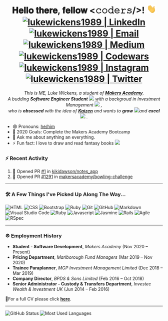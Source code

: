 <h1 align="center"> 𝐇𝐞𝐥𝐥𝐨 𝐭𝐡𝐞𝐫𝐞, 𝐟𝐞𝐥𝐥𝐨𝐰 <𝚌𝚘𝚍𝚎𝚛𝚜/>! <img src="https://raw.githubusercontent.com/ABSphreak/ABSphreak/master/gifs/Hi.gif" width="30px">
<br>
<a href="https://linkedin.com/in/lukewickens">
  <img align="center" alt="lukewickens1989 | LinkedIn" width="30px" src="https://github.com/TheDudeThatCode/TheDudeThatCode/blob/master/Assets/Linkedin.svg" />
</a>
<a href="mailto:lukewickens1989@gmail.com">
  <img align="center" alt="lukewickens1989 | Email" width="30px" src="https://github.com/TheDudeThatCode/TheDudeThatCode/blob/master/Assets/Gmail.svg" />
</a>
<a href="https://lukewickens1989.medium.com/">
<img align="center" alt="lukewickens1989 | Medium" width="30px" src="https://cdn.jsdelivr.net/npm/simple-icons@v3/icons/medium.svg" />
</a>
<a href="https://www.codewars.com/users/lukewickens1989">
<img align="center" alt="lukewickens1989 | Codewars" width="30px" src="https://cdn.jsdelivr.net/npm/simple-icons@3.12.3/icons/codewars.svg" />
</a>
<a href="https://https://www.instagram.com/mustytomes/">
<img align="center" alt="lukewickens1989 | Instagram" width="30px" src="https://github.com/TheDudeThatCode/TheDudeThatCode/blob/master/Assets/Instagram.svg" />
</a>
<a href="https://www.twitter.com/luke_wickens">
<img align="center" alt="lukewickens1989 | Twitter" width="30px" src="https://github.com/TheDudeThatCode/TheDudeThatCode/blob/master/Assets/Twitter.svg" />
</a>
</h1>

<p align="center">
  <em>
    This is ME, Luke Wickens, a student of <a href="http://https://makers.tech/"> <b>Makers Academy</b></a>. <br>
    A budding <b>Software Engineer Student</b> <img src="https://github.com/TheDudeThatCode/TheDudeThatCode/blob/master/Assets/Designer.gif" width="36px"> with a backgroud in Investment Management&nbsp;<img src="https://media.giphy.com/media/DkyuyHm4QKpu8/giphy.gif" width="36px">&nbsp,<br>who is <b>obsessed</b>
    with the idea of <b><a href="https://www.kaizen.com/what-is-kaizen.html">Kaizen</a></b> and wants to 
    <b>grow</b> <img src="https://github.com/TheDudeThatCode/TheDudeThatCode/blob/master/Assets/Rocket.gif" width="18px">and 
    <b>excel</b> <img src="https://github.com/TheDudeThatCode/TheDudeThatCode/blob/master/Assets/Medal.gif" width="20px">&nbsp.
  </em> 
  <br>
</p>

- 😄 Pronouns: <a href="https://pronoun.is/he">he/him</a>
- 🥅 2020 Goals: Complete the Makers Academy Bootcamp
- 💬 Ask me about anything an everything.
- ⚡ Fun fact: I love to draw and read fantasy books <img src="https://github.com/TheDudeThatCode/TheDudeThatCode/blob/master/Assets/gandalf_parrot.gif" width="22px">

### :zap: Recent Activity
<!--START_SECTION:activity-->
1. 💪 Opened PR [#1](https://github.com/kikidawson/notes_app/pull/1) in [kikidawson/notes_app](https://github.com/kikidawson/notes_app)
2. 💪 Opened PR [#1291](https://github.com/makersacademy/bowling-challenge/pull/1291) in [makersacademy/bowling-challenge](https://github.com/makersacademy/bowling-challenge)
<!--END_SECTION:activity-->

---

### 🛠 A Few Things I've Picked Up Along The Way...

![HTML](https://img.shields.io/badge/-HTML-333333?style=flat&logo=HTML5)
![CSS](https://img.shields.io/badge/-CSS-333333?style=flat&logo=CSS3&logoColor=1572B6)
![Bootstrap](https://img.shields.io/badge/-Bootstrap-333333?style=flat&logo=bootstrap&logoColor=563D7C)
![Ruby](https://img.shields.io/badge/-Ruby-333333?style=flat&logo=ruby&logoColor=FF5733)
![Git](https://img.shields.io/badge/-Git-333333?style=flat&logo=git)
![GitHub](https://img.shields.io/badge/-GitHub-333333?style=flat&logo=github)
![Markdown](https://img.shields.io/badge/-Markdown-333333?style=flat&logo=markdown)
![Visual Studio Code](https://img.shields.io/badge/-Visual%20Studio%20Code-333333?style=flat&logo=visual-studio-code&logoColor=007ACC)
![Ruby](https://img.shields.io/badge/-Ruby-333333?style=flat&logo=ruby&logoColor=FF5733)
![Javascript](https://img.shields.io/badge/-Javascript-333333?style=flat&logo=javascript)
![Jasmine](https://img.shields.io/badge/-Jasmine-333333?style=flat&logo=jasmine)
![Rails](https://img.shields.io/badge/-Rails-333333?style=flat&logo=rails)
![Agile](https://img.shields.io/badge/-Agile-333333?style=flat&logo=agile)
![RSpec](https://img.shields.io/badge/-RSpec-333333?style=flat&logo=rspec)

---

### ⚙️ Employment History
 * <strong>Student - Software Development</strong>, <em>Makers Academy</em> (Nov 2020 – Present)  
 * <strong>Pricing Department</strong>, <em>Marlborough Fund Managers</em> (Mar 2019 – Nov 2020)  
 * <strong>Trainee Paraplanner</strong>, <em>MGP Investment Management Limited</em> (Dec 2018 – Mar 2019)   
 * <strong>Company Director</strong>, <em>BPDS & Sons Limited</em> (Feb 2016 – Oct 2018)    
 * <strong>Senior Administrator - Custody & Transfers Department</strong>, <em>Investec Wealth & Investment UK</em> (Jun 2014 – Feb 2016)  
 
📗For a full CV please click <strong><a href=".github/workflows/Luke_Wickens_Resume.pdf">here</a></strong>. 

---

<p align="left">
<img src="https://github-readme-stats-one-roan.vercel.app/api?username=lukewickens1989&count_private=true&show_icons=true&theme=graywhite" alt="GitHub Status"/>
<img src ="https://github-readme-stats-one-roan.vercel.app/api/top-langs/?username=lukewickens1989&count_private=true&show_icons=true&layout=compact&theme=graywhite" alt="Most Used Languages">
<br>
</p>
<br>


<!--
**lukewickens1989/lukewickens1989** is a ✨ _special_ ✨ repository because its `README.md` (this file) appears on your GitHub profile.

Here are some ideas to get you started:

- 🔭 I’m currently working on ...
- 🌱 I’m currently learning ...
- 👯 I’m looking to collaborate on ...
- 🤔 I’m looking for help with ...
- 💬 Ask me about ...
- 📫 How to reach me: ...
- 😄 Pronouns: ...
- ⚡ Fun fact: ...
-->
